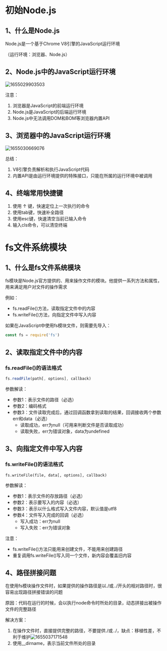 # 初始Node.js

## 1、什么是Node.js

Node.js是一个基于Chrome V8引擎的JavaScript运行环境

（运行环境：浏览器、Node.js）

## 2、Node.js中的JavaScript运行环境

![1655029903503](C:\Users\86180\AppData\Roaming\Typora\typora-user-images\1655029903503.png)

注意：

1. 浏览器是JavaScript的前端运行环境
2. Node.js是JavaScript的后端运行环境
3. Node.js中无法调用DOM和BOM等浏览器内置API

## 3、浏览器中的JavaScript运行环境

![1655030669076](C:\Users\86180\AppData\Roaming\Typora\typora-user-images\1655030669076.png)

总结：

1. V8引擎负责解析和执行JavaScript代码
2. 内置API是由运行环境提供的特殊接口，只能在所属的运行环境中被调用

## 4、终端常用快捷键

1. 使用 ↑ 键，快速定位上一次执行的命令
2. 使用tab键，快速补全路径
3. 使用esc键，快速清空当前已输入命令
4. 输入cls命令，可以清空终端



# fs文件系统模块

## 1、什么是fs文件系统模块

fs模块是Node.js官方提供的、用来操作文件的模块。他提供一系列方法和属性，用来满足用户对文件的操作需求

例如：

- fs.readFile()方法，读取指定文件中的内容
- fs.writeFile()方法，向指定文件中写入内容

如果在JavaScript中使用fs模块文件，则需要先导入：

```js
const fs = require('fs')
```

## 2、读取指定文件中的内容

### fs.readFile()的语法格式

```js
fs.readFile(path[, options], callback)
```

参数解读：

- 参数1：表示文件的路径（必选）
- 参数2：编码格式
- 参数3：文件读取完成后，通过回调函数拿到读取的结果，回调接收两个参数err和data（必选）
  - 读取成功，err为null（可用来判断文件是否读取成功）
  - 读取失败，err为错误对象，data为undefined

## 3、向指定文件中写入内容

### fs.writeFile()的语法格式

```
fs.writeFile(file, data[, options], callback)
```

参数解读：

- 参数1：表示文件的存放路径（必选）
- 参数2：表示要写入的内容（必选）
- 参数3：表示以什么格式写入文件内容，默认值是utf8
- 参数4：文件写入完成的回调（必选）
  - 写入成功：err为null
  - 写入失败：err为错误对象

注意：

- fs.writeFile()方法只能用来创建文件，不能用来创建路径
- 重复调用fs.writeFile()写入同一个文件，新内容会覆盖旧内容

## 4、路径拼接问题

在使用fs模块操作文件时，如果提供的操作路径是以./或../开头的相对路径时，很容易出现路径拼接错误的问题

原因：代码在运行的时候，会以执行node命令时所处的目录，动态拼接出被操作文件的完整路径

解决方案：

1. 在操作文件时，直接提供完整的路径，不要提供./或../，缺点：移植性差，不利于维护![1655037171548](C:\Users\86180\AppData\Roaming\Typora\typora-user-images\1655037171548.png)
2. 使用__dirname，表示当前文件所处的目录
